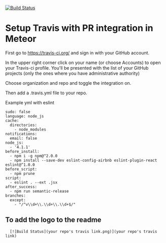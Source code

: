 [![Build Status](https://travis-ci.org/poetic/meteor-travis.png)](https://travis-ci.org/poetic/meteor-travis)

# Setup Travis with PR integration in Meteor

First go to https://travis-ci.org/ and sign in with your GitHub account.

In the upper right corner click on your name (or choose Accounts) to open your Travis-ci profile.
You'll be presented with the list of your GitHub projects (only the ones where you have administrative authority)

Choose organization and repo and toggle the integration on.

Then add a .travis.yml file to your repo.

Example yml with eslint
```
sudo: false
language: node_js
cache:
  directories:
    - node_modules
notifications:
  email: false
node_js:
  - '4.1.1'
before_install:
  - npm i -g npm@^2.0.0
  - npm install --save-dev eslint-config-airbnb eslint-plugin-react eslint@^1.0.0
before_script:
  - npm prune
script:
  - eslint . --ext .jsx
after_success:
  - npm run semantic-release
branches:
  except:
    - "/^v\\d+\\.\\d+\\.\\d+$/"
```

## To add the logo to the readme
```
  [![Build Status](your repo's travis link.png)](your repo's travis link)
```
